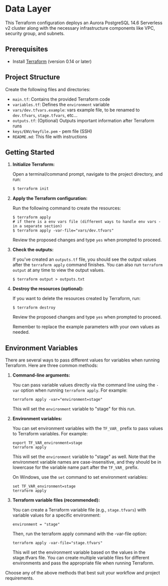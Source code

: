 # Data Layer
 
This Terraform configuration deploys an Aurora PostgreSQL 14.6 Serverless v2 cluster along with the necessary infrastructure components like VPC, security group, and subnets.

## Prerequisites

- Install [Terraform](https://www.terraform.io/downloads.html) (version 0.14 or later)

## Project Structure

Create the following files and directories:

- `main.tf`: Contains the provided Terraform code
- `variables.tf`: Defines the `environment` variable
- `vars/dev.tfvars.example`: vars example file, to be renamed to `dev.tfvars`, `stage.tfvars`, etc...
- `outputs.tf`: (Optional) Outputs important information after Terraform runs
- `keys/ENV/keyfile.pem` - pem file (SSH)
- `README.md`: This file with instructions

## Getting Started

1. **Initialize Terraform:**

   Open a terminal/command prompt, navigate to the project directory, and run:
   ```bash
   $ terraform init
   ```

2. **Apply the Terraform configuration:**

    Run the following command to create the resources:
   ```hcl
   $ terraform apply
   # if there is a env vars file (different ways to handle env vars - in a separate section)
   $ terraform apply -var-file="vars/dev.tfvars"
   ```
   Review the proposed changes and type `yes` when prompted to proceed.
3. **Check the outputs:**

    If you've created an `outputs.tf` file, you should see the output values after the `terraform apply` command finishes. You can also run `terraform output` at any time to view the output values.
    ```hcl
    $ terraform output > outputs.txt
    ```

4. **Destroy the resources (optional):**

    If you want to delete the resources created by Terraform, run:

   ```hcl
   $ terraform destroy
   ```
   Review the proposed changes and type `yes` when prompted to proceed.

   Remember to replace the example parameters with your own values as needed.

## Environment Variables

There are several ways to pass different values for variables when running Terraform. Here are three common methods:

1. **Command-line arguments:**

   You can pass variable values directly via the command line using the `-var` option when running `terraform apply`. For example:

   ```hcl
   terraform apply -var="environment=stage"
    ```
   This will set the `environment` variable to "stage" for this run.

2. **Environment variables:**

   You can set environment variables with the `TF_VAR_` prefix to pass values to Terraform variables. For example:

   ```hcl
   export TF_VAR_environment=stage
   terraform apply
   ```
   
   This will set the `environment` variable to "stage" as well. Note that the environment variable names are case-insensitive, and they should be in lowercase for the variable name part after the `TF_VAR_` prefix.

   On Windows, use the `set` command to set environment variables:
    ```hcl
    set TF_VAR_environment=stage
    terraform apply
    ```

3. **Terraform variable files (recommended):**

   You can create a Terraform variable file (e.g., `stage.tfvars`) with variable values for a specific environment:

   ```hcl
   environment = "stage"
   ```

   Then, run the terraform apply command with the -var-file option:

   ```hcl
   terraform apply -var-file="stage.tfvars"
   ```

   This will set the environment variable based on the values in the stage.tfvars file. You can create multiple variable files for different environments and pass the appropriate file when running Terraform.

Choose any of the above methods that best suit your workflow and project requirements.